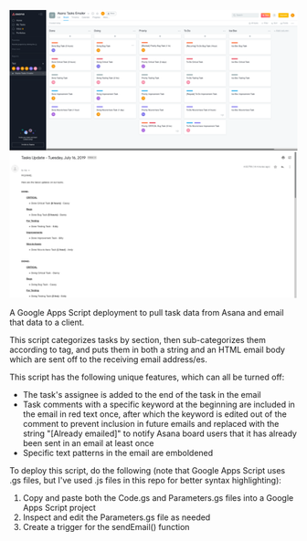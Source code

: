 ![](Sample%20screenshots/(1)%20Board%20View.png)
![](Sample%20screenshots/(3)%20Email%201.png)

A Google Apps Script deployment to pull task data from Asana and email that data to a client.

This script categorizes tasks by section, then sub-categorizes them according to tag, and puts them in both a string and an HTML email body which are sent off to the receiving email address/es.

This script has the following unique features, which can all be turned off:
*  The task's assignee is added to the end of the task in the email
*  Task comments with a specific keyword at the beginning are included in the email in red text once, after which the keyword is edited out of the comment to prevent inclusion in future emails and replaced with the string "[Already emailed]" to notify Asana board users that it has already been sent in an email at least once
*  Specific text patterns in the email are emboldened

To deploy this script, do the following (note that Google Apps Script uses .gs files, but I've used .js files in this repo for better syntax highlighting):
1. Copy and paste both the Code.gs and Parameters.gs files into a Google Apps Script project
2. Inspect and edit the Parameters.gs file as needed
3. Create a trigger for the sendEmail() function
